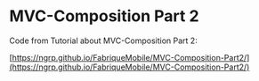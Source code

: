 # MVC-Composition Part 2
Code from Tutorial about MVC-Composition Part 2:


[https://ngrp.github.io/FabriqueMobile/MVC-Composition-Part2/](https://ngrp.github.io/FabriqueMobile/MVC-Composition-Part2/)
